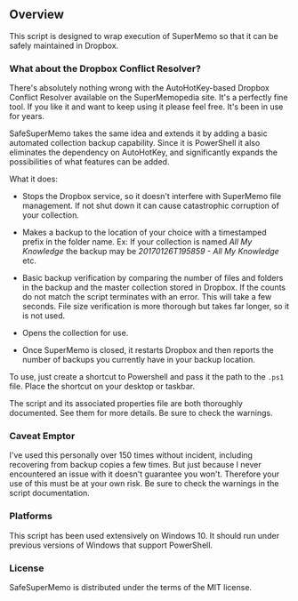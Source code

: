## Overview

This script is designed to wrap execution of SuperMemo so that it can be safely maintained in Dropbox.

### What about the Dropbox Conflict Resolver? 

There's absolutely nothing wrong with the AutoHotKey-based Dropbox Conflict Resolver available on the SuperMemopedia site. It's a perfectly fine tool.
If you like it and want to keep using it please feel free. It's been in use for years.

SafeSuperMemo takes the same idea and extends it by adding a basic automated collection backup capability. Since it is PowerShell it also eliminates the dependency on AutoHotKey,
and significantly expands the possibilities of what features can be added.

What it does:

* Stops the Dropbox service, so it doesn't interfere with SuperMemo file management. If not shut down it can cause catastrophic corruption of your collection.

* Makes a backup to the location of your choice with a timestamped prefix in the folder name. Ex: If your collection is named *All My Knowledge* the backup may be *20170126T195859 - All My Knowledge* etc.

* Basic backup verification by comparing the number of files and folders in the backup and the master collection stored in Dropbox. If the counts do not match the script terminates with an error. This will take a few seconds. File size verification is more thorough but takes far longer, so it is not used.

* Opens the collection for use.

* Once SuperMemo is closed, it restarts Dropbox and then reports the number of backups you currently have in your backup location.

To use, just create a shortcut to Powershell and pass it the path to the `.ps1` file. Place the shortcut on your desktop or taskbar.
  
The script and its associated properties file are both thoroughly documented. See them for more details. Be sure to check the warnings.

### Caveat Emptor

I've used this personally over 150 times without incident, including recovering from backup copies a few times. But just because I never encountered an issue with it
doesn't guarantee you won't. Therefore your use of this must be at your own risk. Be sure to check the warnings in the script documentation.

### Platforms

This script has been used extensively on Windows 10. It should run under previous versions of Windows that support PowerShell.

### License

SafeSuperMemo is distributed under the terms of the MIT license.